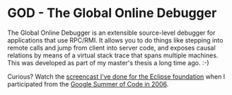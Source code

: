 # GOD - The Global Online Debugger

The Global Online Debugger is an extensible source-level debugger for applications that use RPC/RMI. It allows you to do things like stepping into remote calls and jump from client into server code, and exposes causal relations by means of a virtual stack trace that spans multiple machines. This was developed as part of my master's thesis a long time ago. :-)

Curious? Watch the [screencast I've done for the Eclipse foundation](http://disi.unitn.it/~mega/static/godscreencast.mp4) when I participated from the [Google Summer of Code in 2006](https://developers.google.com/open-source/gsoc/2006#eclipse).

